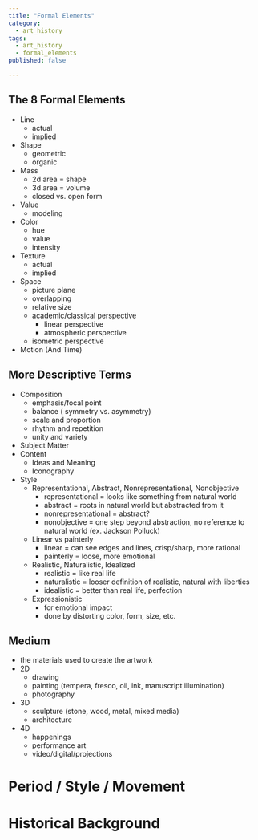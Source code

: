 ```yaml
---
title: "Formal Elements"
category:
  - art_history
tags:
  - art_history
  - formal_elements
published: false

---
```


## The 8 Formal Elements
* Line
  * actual
  * implied
* Shape
  * geometric
  * organic
* Mass
  * 2d area = shape
  * 3d area = volume
  * closed vs. open form
* Value
  * modeling
* Color
  * hue
  * value
  * intensity
* Texture
  * actual
  * implied
* Space
  * picture plane
  * overlapping
  * relative size
  * academic/classical perspective
    * linear perspective
    * atmospheric perspective
  * isometric perspective
* Motion (And Time)

## More Descriptive Terms

* Composition
  * emphasis/focal point
  * balance ( symmetry vs. asymmetry)
  * scale and proportion
  * rhythm and repetition
  * unity and variety
* Subject Matter
* Content
  * Ideas and Meaning
  * Iconography
* Style
  * Representational, Abstract, Nonrepresentational, Nonobjective
    * representational = looks like something from natural world
    * abstract = roots in natural world but abstracted from it
    * nonrepresentational = abstract?
    * nonobjective = one step beyond abstraction, no reference to natural world (ex. Jackson Polluck)
  * Linear vs painterly
    * linear = can see edges and lines, crisp/sharp, more rational
    * painterly = loose, more emotional
  * Realistic, Naturalistic, Idealized
    * realistic = like real life
    * naturalistic = looser definition of realistic, natural with liberties
    * idealistic = better than real life, perfection
  * Expressionistic
    * for emotional impact
    * done by distorting color, form, size, etc.

## Medium

* the materials used to create the artwork
* 2D
  * drawing
  * painting (tempera, fresco, oil, ink, manuscript illumination)
  * photography
* 3D
  * sculpture (stone, wood, metal, mixed media)
  * architecture
* 4D
  * happenings
  * performance art
  * video/digital/projections


# Period / Style / Movement

# Historical Background
